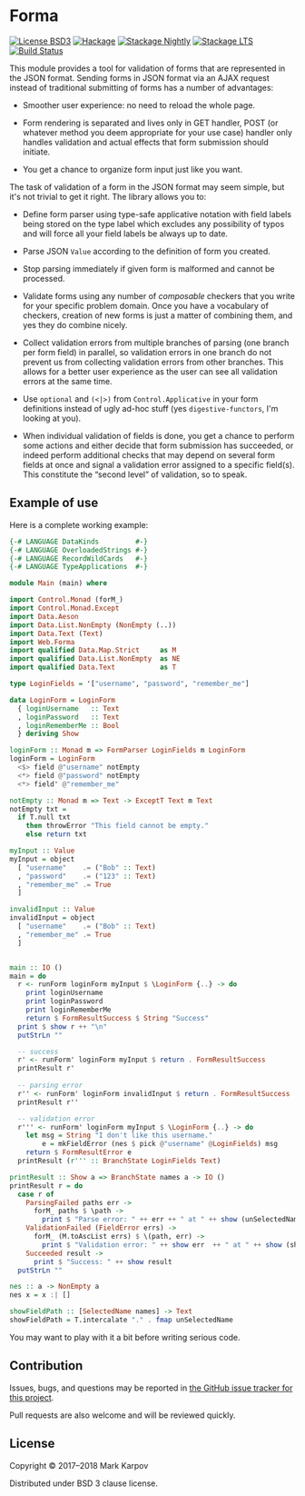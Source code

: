 # Forma

[![License BSD3](https://img.shields.io/badge/license-BSD3-brightgreen.svg)](http://opensource.org/licenses/BSD-3-Clause)
[![Hackage](https://img.shields.io/hackage/v/forma.svg?style=flat)](https://hackage.haskell.org/package/forma)
[![Stackage Nightly](http://stackage.org/package/forma/badge/nightly)](http://stackage.org/nightly/package/forma)
[![Stackage LTS](http://stackage.org/package/forma/badge/lts)](http://stackage.org/lts/package/forma)
[![Build Status](https://travis-ci.org/mrkkrp/forma.svg?branch=master)](https://travis-ci.org/mrkkrp/forma)

This module provides a tool for validation of forms that are represented in
the JSON format. Sending forms in JSON format via an AJAX request instead of
traditional submitting of forms has a number of advantages:

* Smoother user experience: no need to reload the whole page.

* Form rendering is separated and lives only in GET handler, POST (or
  whatever method you deem appropriate for your use case) handler only
  handles validation and actual effects that form submission should
  initiate.

* You get a chance to organize form input just like you want.

The task of validation of a form in the JSON format may seem simple, but
it's not trivial to get it right. The library allows you to:

* Define form parser using type-safe applicative notation with field labels
  being stored on the type label which excludes any possibility of typos and
  will force all your field labels be always up to date.

* Parse JSON `Value` according to the definition of form you created.

* Stop parsing immediately if given form is malformed and cannot be
  processed.

* Validate forms using any number of *composable* checkers that you write
  for your specific problem domain. Once you have a vocabulary of checkers,
  creation of new forms is just a matter of combining them, and yes they do
  combine nicely.

* Collect validation errors from multiple branches of parsing (one branch
  per form field) in parallel, so validation errors in one branch do not
  prevent us from collecting validation errors from other branches. This
  allows for a better user experience as the user can see all validation
  errors at the same time.

* Use `optional` and `(<|>)` from `Control.Applicative` in your form
  definitions instead of ugly ad-hoc stuff (yes `digestive-functors`, I'm
  looking at you).

* When individual validation of fields is done, you get a chance to perform
  some actions and either decide that form submission has succeeded, or
  indeed perform additional checks that may depend on several form fields at
  once and signal a validation error assigned to a specific field(s). This
  constitute the “second level” of validation, so to speak.

## Example of use

Here is a complete working example:

```haskell
{-# LANGUAGE DataKinds         #-}
{-# LANGUAGE OverloadedStrings #-}
{-# LANGUAGE RecordWildCards   #-}
{-# LANGUAGE TypeApplications  #-}

module Main (main) where

import Control.Monad (forM_)
import Control.Monad.Except
import Data.Aeson
import Data.List.NonEmpty (NonEmpty (..))
import Data.Text (Text)
import Web.Forma
import qualified Data.Map.Strict     as M
import qualified Data.List.NonEmpty  as NE
import qualified Data.Text           as T

type LoginFields = '["username", "password", "remember_me"]

data LoginForm = LoginForm
  { loginUsername   :: Text
  , loginPassword   :: Text
  , loginRememberMe :: Bool
  } deriving Show

loginForm :: Monad m => FormParser LoginFields m LoginForm
loginForm = LoginForm
  <$> field @"username" notEmpty
  <*> field @"password" notEmpty
  <*> field' @"remember_me"

notEmpty :: Monad m => Text -> ExceptT Text m Text
notEmpty txt =
  if T.null txt
    then throwError "This field cannot be empty."
    else return txt

myInput :: Value
myInput = object
  [ "username"    .= ("Bob" :: Text)
  , "password"    .= ("123" :: Text)
  , "remember_me" .= True
  ]

invalidInput :: Value
invalidInput = object
  [ "username"    .= ("Bob" :: Text)
  , "remember_me" .= True
  ]


main :: IO ()
main = do
  r <- runForm loginForm myInput $ \LoginForm {..} -> do
    print loginUsername
    print loginPassword
    print loginRememberMe
    return $ FormResultSuccess $ String "Success"
  print $ show r ++ "\n"
  putStrLn ""

  -- success
  r' <- runForm' loginForm myInput $ return . FormResultSuccess
  printResult r'
  
  -- parsing error
  r'' <- runForm' loginForm invalidInput $ return . FormResultSuccess
  printResult r''

  -- validation error
  r''' <- runForm' loginForm myInput $ \LoginForm {..} -> do
    let msg = String "I don't like this username."
        e = mkFieldError (nes $ pick @"username" @LoginFields) msg
    return $ FormResultError e
  printResult (r''' :: BranchState LoginFields Text)

printResult :: Show a => BranchState names a -> IO ()
printResult r = do
  case r of
    ParsingFailed paths err ->
      forM_ paths $ \path ->
        print $ "Parse error: " ++ err ++ " at " ++ show (unSelectedName path)
    ValidationFailed (FieldError errs) ->
      forM_ (M.toAscList errs) $ \(path, err) ->
        print $ "Validation error: " ++ show err  ++ " at " ++ show (showFieldPath (NE.toList path))
    Succeeded result ->
      print $ "Success: " ++ show result
  putStrLn ""

nes :: a -> NonEmpty a
nes x = x :| []

showFieldPath :: [SelectedName names] -> Text
showFieldPath = T.intercalate "." . fmap unSelectedName

```

You may want to play with it a bit before writing serious code.

## Contribution

Issues, bugs, and questions may be reported in [the GitHub issue tracker for
this project](https://github.com/mrkkrp/forma/issues).

Pull requests are also welcome and will be reviewed quickly.

## License

Copyright © 2017–2018 Mark Karpov

Distributed under BSD 3 clause license.
